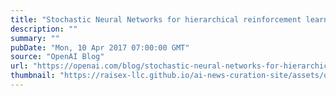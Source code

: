 ```yaml
---
title: "Stochastic Neural Networks for hierarchical reinforcement learning"
description: ""
summary: ""
pubDate: "Mon, 10 Apr 2017 07:00:00 GMT"
source: "OpenAI Blog"
url: "https://openai.com/blog/stochastic-neural-networks-for-hierarchical-reinforcement-learning"
thumbnail: "https://raisex-llc.github.io/ai-news-curation-site/assets/openai_logo.png"
---
```


